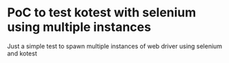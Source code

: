 # PoC to test kotest with selenium using multiple instances

Just a simple test to spawn multiple instances of web driver using selenium and kotest
